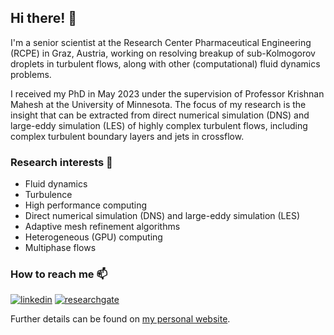 <!--
**morse129/morse129** is a ✨ _special_ ✨ repository because its `README.md` (this file) appears on your GitHub profile.

Here are some ideas to get you started:

- 🔭 I’m currently working on ...
- 🌱 I’m currently learning ...
- 👯 I’m looking to collaborate on ...
- 🤔 I’m looking for help with ...
- 💬 Ask me about ...
- 📫 How to reach me: ...
- 😄 Pronouns: ...
- ⚡ Fun fact: ...
-->


## Hi there! 👋

I'm a senior scientist at the Research Center Pharmaceutical Engineering (RCPE) in Graz, Austria, working on resolving breakup of sub-Kolmogorov droplets in turbulent flows, along with other (computational) fluid dynamics problems. 

I received my PhD in May 2023 under the supervision of Professor Krishnan Mahesh at the University of Minnesota. The focus of my research is the insight that can be extracted from direct numerical simulation (DNS) and large-eddy simulation (LES) of highly complex turbulent flows, including complex turbulent boundary layers and jets in crossflow. 


### Research interests 🔭

* Fluid dynamics
* Turbulence
* High performance computing
* Direct numerical simulation (DNS) and large-eddy simulation (LES)
* Adaptive mesh refinement algorithms
* Heterogeneous (GPU) computing
* Multiphase flows


### How to reach me 📫

[![linkedin](https://skillicons.dev/icons?i=linkedin)](https://www.linkedin.com/in/nick-t-morse)
[![researchgate](https://upload.wikimedia.org/wikipedia/commons/thumb/5/5e/ResearchGate_icon_SVG.svg/50px-ResearchGate_icon_SVG.svg.png)](https://www.researchgate.net/profile/Nicholas_Morse3)

Further details can be found on [my personal website](https://morse129.github.io/).
